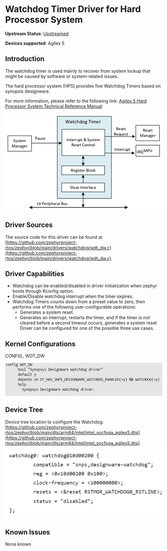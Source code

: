 # **Watchdog Timer Driver for Hard Processor System**

**Upstream Status**: [Upstreamed](https://github.com/zephyrproject-rtos/zephyr/blob/main/drivers/watchdog/wdt_dw.c )

**Devices supported**: Agilex 5

## **Introduction**

The watchdog timer is used mainly to recover from system lockup that might be caused by software or system-related issues. 

The hard processor system (HPS) provides five Watchdog Timers based on synopsis designware.

For more information, please refer to the following link:
[Agilex 5 Hard Processor System Technical Reference Manual](https://www.intel.com/content/www/us/en/docs/programmable/814346)

![watchdog_block_diagram](images/watchdog_block_diagram.png)

## **Driver Sources**

The source code for this driver can be found at [https://github.com/zephyrproject-rtos/zephyr/blob/main/drivers/watchdog/wdt_dw.c](https://github.com/zephyrproject-rtos/zephyr/blob/main/drivers/watchdog/wdt_dw.c).

## **Driver Capabilities**

* Watchdog can be enabled/disabled in driver initialization when zephyr boots through Kconfig option.
* Enable/Disable watchdog interrupt when the timer expires.
* Watchdog Timers counts down from a preset value to zero, then performs one of the following user-configurable operations:
    * Generates a system reset.
    * Generates an interrupt, restarts the timer, and if the timer is not cleared before a second timeout occurs, generates a system reset Driver can be configured for one of the possible three use cases.



## **Kernel Configurations**
CONFIG_ WDT_DW

![watchdog_kconfig](images/watchdog_kconfig.png)

## **Device Tree**

Device tree location to configure the Watchdog:[https://github.com/zephyrproject-rtos/zephyr/blob/main/dts/arm64/intel/intel_socfpga_agilex5.dtsi](https://github.com/zephyrproject-rtos/zephyr/blob/main/dts/arm64/intel/intel_socfpga_agilex5.dtsi)

![watchdog_device_tree](images/watchdog_device_tree.png)

## **Known Issues**

None known


